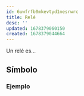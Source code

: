 ```yaml
---
id: 6uwfrfb0mkevtyd1nesrwrc
title: Relé
desc: ''
updated: 1678379060150
created: 1678379044664
---
```


Un relé es...

## Símbolo

### Ejemplo

